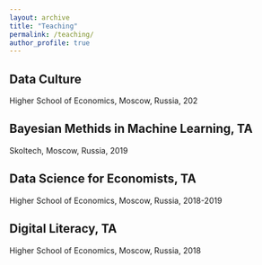 ```yaml
---
layout: archive
title: "Teaching"
permalink: /teaching/
author_profile: true
---
```


## Data Culture
Higher School of Economics, Moscow, Russia, 202

## Bayesian Methids in Machine Learning, TA
Skoltech, Moscow, Russia, 2019

## Data Science for Economists, TA
Higher School of Economics, Moscow, Russia, 2018-2019

## Digital Literacy, TA
Higher School of Economics, Moscow, Russia, 2018
